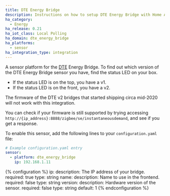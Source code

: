 ```yaml
---
title: DTE Energy Bridge
description: Instructions on how to setup DTE Energy Bridge with Home Assistant.
ha_category:
  - Energy
ha_release: 0.21
ha_iot_class: Local Polling
ha_domain: dte_energy_bridge
ha_platforms:
  - sensor
ha_integration_type: integration
---
```


A sensor platform for the [DTE](https://www.newlook.dteenergy.com/) Energy Bridge. To find out which version of the DTE Energy Bridge sensor you have, find the status LED on your box.

 - If the status LED is on the top, you have a v1.
 - If the status LED is on the front, you have a v2.

<div class='note'>

The firmware of the DTE v2 bridges that started shipping circa mid-2020 will not work with this integration.

You can check if your firmware is still supported by trying accessing `http://{ip_address}:8888/zigbee/se/instantaneousdemand`, and see if
you get a response.

</div>

To enable this sensor, add the following lines to your `configuration.yaml` file:

```yaml
# Example configuration.yaml entry
sensor:
  - platform: dte_energy_bridge
    ip: 192.168.1.11
```

{% configuration %}
ip:
  description: The IP address of your bridge.
  required: true
  type: string
name:
  description: Name to use in the frontend.
  required: false
  type: string
version:
  description: Hardware version of the sensor.
  required: false
  type: string
  default: 1
{% endconfiguration %}
